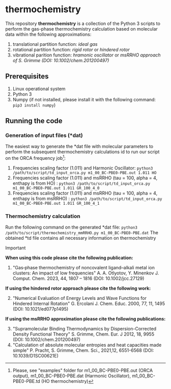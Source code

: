 # thermochemistry
This repository **thermochemistry** is a collection of the Python 3 scripts to perform the gas-phase thermochemistry calculation based on molecular data within the following approximations:
1) translational partition function: *ideal gas*
2) rotational partition function: *rigid rotor* or *hindered rotor*
3) vibrational parition function: *hramonic oscillator* or *msRRHO approach of S. Grimme (DOI: 10.1002/chem.201200497)*
## Prerequisites
1) Linux operational system
2) Python 3
3) Numpy (if not installed, please install it with the following command: ```pip3 install numpy```)
## Running the code
### Generation of input files (*dat)
The easiest way to generate the *dat file with molecular parameters to perform the subsequent thermochemistry calculations id to run our script on the ORCA frequency job[^1]:
1) Frequencies scaling factor (1.011) and Harmonic Oscillator: ```python3 /path/to/script/td_input_orca.py m1_00_BC-PBE0-PBE.out 1.011 HO```
2) Frequencies scaling factor (1.011) and msRRHO (tau = 100, alpha = 4, enthapy is from HO) : ```python3 /path/to/script/td_input_orca.py m1_00_BC-PBE0-PBE.out 1.011 GR_100_4_0```
3) Frequencies scaling factor (1.011) and msRRHO (tau = 100, alpha = 4, enthapy is from msRRHO) : ```python3 /path/to/script/td_input_orca.py m1_00_BC-PBE0-PBE.out 1.011 GR_100_4_1```
### Thermochemistry calculation
Run the following command on the generated *dat file: ```python3 /path/to/script/thermochemistry_mmRRHO.py m1_00_BC-PBE0-PBE.dat```
The obtained *td file contains all necessary information on thermochemistry
[^1]: Please, see "examples" folder for m1_00_BC-PBE0-PBE.out (ORCA output), m1_00_BC-PBE0-PBE.dat (Harmonic Oscillator), m1_00_BC-PBE0-PBE.td (HO thermochemistry)
> [!IMPORTANT]
> **When using this code please cite the following publication:**
> 1) "Gas‐phase thermochemistry of noncovalent ligand–alkali metal ion clusters: An impact of low frequencies" A. A. Otlyotov, Y. Minenkov J. Comput. Chem. 2023, 44, 1807 – 1816 (DOI: 10.1002/jcc.27129)
> 
> **If using the hindered rotor approach please cite the following work:**
>
> 2) "Numerical Evaluation of Energy Levels and Wave Functions for Hindered Internal Rotation" G. Ercolani J. Chem. Educ. 2000, 77, 11, 1495 (DOI: 10.1021/ed077p1495)
>
> **If using the msRRHO approximation please cite the following publications:**
>
> 3) "Supramolecular Binding Thermodynamics by Dispersion-Corrected Density Functional Theory" S. Grimme, Chem. Eur. J 2012, 18, 9955 (DOI: 10.1002/chem.201200497)
> 4) "Calculation of absolute molecular entropies and heat capacities made simple" P. Pracht, S. Grimme, Chem. Sci., 2021,12, 6551-6568 (DOI: 10.1039/D1SC00621E)
> 
